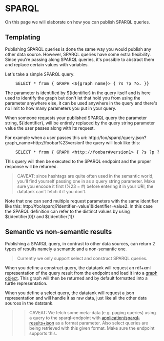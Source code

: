 # SPARQL

On this page we will elaborate on how you can publish SPARQL queries.

## Templating

Publishing SPARQL queries is done the same way you would publish any other data source. However, SPARQL queries have some extra flexibility. Since you're passing along SPARQL queries, it's possible to abstract them and replace certain values with variables.

Let's take a simple SPARQL query:

<pre class='prettyprint'>
    SELECT * from { GRAPH &lt;${graph_name}&gt; { ?s ?p ?o. }}
</pre>

The parameter is identified by ${identifier} in the query itself and is here used to identify the graph but don't let that hold you from using the parameter anywhere else, it can be used anywhere in the query and there's no limit to how many parameters you put in your query.

When someone requests your published SPARQL query the parameter string, ${identifier}, will be entirely replaced by the query string parameter value the user passes along with its request.

For example when a user passes this uri: http://foo/sparql/query.json?graph\_name=http://foobar%23version1 the query will look like this:

<pre class='prettyprint'>
    SELECT * from { GRAPH &lt;http://foobar#version1&gt; { ?s ?p ?o. }}
</pre>

This query will then be executed to the SPARQL endpoint and the proper response will be returned.

> CAVEAT: since hashtags are quite often used in the semantic world, you'll find yourself passing one in as a query string parameter. Make sure you encode it first (%23 = #) before entering it in your URI, the datatank can't fetch it if you don't.

Note that one can send multiple request parameters with the same identifier like this: http://foo/sparql?identifier=value1&identifier=value2.  In this case the SPARQL definition can refer to the distinct values by using ${identifier[0]} and ${identifier[1]}

## Semantic vs non-semantic results

Publishing a SPARQL query, in contrast to other data sources, can return 2 types of results namely a semantic and a non-semantic one.

> Currently we only support select and construct SPARQL queries.

When you define a construct query, the datatank will request an rdf+xml representation of the query result from the endpoint and load it into a [graph object](https://github.com/semsol/arc2/wiki). This graph will then be returned and by default formatted into a turtle representation.

When you define a select query, the datatank will request a json representation and will handle it as raw data, just like all the other data sources in the datatank.

>> CAVEAT: We fetch some meta-data (e.g. paging queries) using a query to the sparql-endpoint with [application/sparql-results+json](http://www.w3.org/TR/sparql11-results-json/) as a format parameter. Also select queries are being retrieved with this given format. Make sure the endpoint supports this.